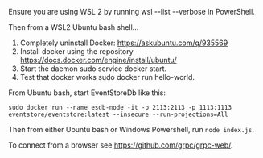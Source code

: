 Ensure you are using WSL 2 by running wsl --list --verbose in PowerShell.

Then from a WSL2 Ubuntu bash shell...

1. Completely uninstall Docker: https://askubuntu.com/q/935569
2. Install docker using the repository https://docs.docker.com/engine/install/ubuntu/
3. Start the daemon sudo service docker start.
4. Test that docker works sudo docker run hello-world.

From Ubuntu bash, start EventStoreDb like this:

    sudo docker run --name esdb-node -it -p 2113:2113 -p 1113:1113     eventstore/eventstore:latest --insecure --run-projections=All

Then from either Ubuntu bash or Windows Powershell, run `node index.js`.

To connect from a browser see https://github.com/grpc/grpc-web/.
